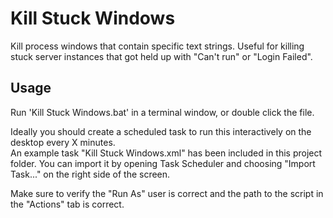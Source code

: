 # Kill Stuck Windows

Kill process windows that contain specific text strings. Useful for killing stuck server instances that got held up with "Can't run" or "Login Failed".

## Usage

Run 'Kill Stuck Windows.bat' in a terminal window, or double click the file.

Ideally you should create a scheduled task to run this interactively on the desktop every X minutes.  
An example task "Kill Stuck Windows.xml" has been included in this project folder. You can import it by opening Task Scheduler and choosing "Import Task..." on the right side of the screen.

Make sure to verify the "Run As" user is correct and the path to the script in the "Actions" tab is correct.